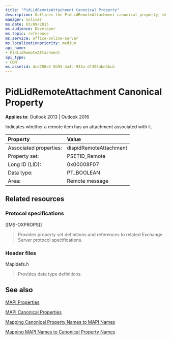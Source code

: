 ```yaml
---
title: "PidLidRemoteAttachment Canonical Property"
description: Outlines the PidLidRemoteAttachment canonical property, which indicates whether a remote item has an attachment associated with it.
manager: soliver
ms.date: 03/09/2015
ms.audience: Developer
ms.topic: reference
ms.service: office-online-server
ms.localizationpriority: medium
api_name:
- PidLidRemoteAttachment
api_type:
- COM
ms.assetid: dcd786e2-5b93-4a4c-933a-df305abe4bcb
---
```


# PidLidRemoteAttachment Canonical Property

  
  
**Applies to**: Outlook 2013 | Outlook 2016 
  
Indicates whether a remote item has an attachment associated with it.
  
|Property|Value|
|:-----|:-----|
|Associated properties:  <br/> |dispidRemoteAttachment  <br/> |
|Property set:  <br/> |PSETID_Remote  <br/> |
|Long ID (LID):  <br/> |0x00008F07  <br/> |
|Data type:  <br/> |PT_BOOLEAN  <br/> |
|Area:  <br/> |Remote message  <br/> |
   
## Related resources

### Protocol specifications

[[MS-OXPROPS]] 
  
> Provides property set definitions and references to related Exchange Server protocol specifications.
    
### Header files

Mapidefs.h
  
> Provides data type definitions.
    
## See also



[MAPI Properties](mapi-properties.md)
  
[MAPI Canonical Properties](mapi-canonical-properties.md)
  
[Mapping Canonical Property Names to MAPI Names](mapping-canonical-property-names-to-mapi-names.md)
  
[Mapping MAPI Names to Canonical Property Names](mapping-mapi-names-to-canonical-property-names.md)

